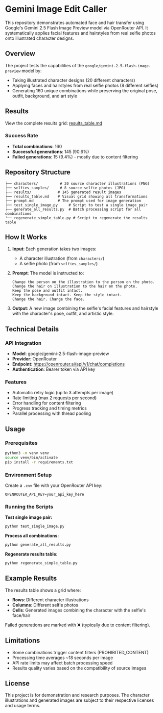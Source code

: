 # Gemini Image Edit Caller

This repository demonstrates automated face and hair transfer using Google's Gemini 2.5 Flash Image Preview model via OpenRouter API. It systematically applies facial features and hairstyles from real selfie photos onto illustrated character designs.

## Overview

The project tests the capabilities of the `google/gemini-2.5-flash-image-preview` model by:
- Taking illustrated character designs (20 different characters)
- Applying faces and hairstyles from real selfie photos (8 different selfies)
- Generating 160 unique combinations while preserving the original pose, outfit, background, and art style

## Results

View the complete results grid: [results_table.md](results_table.md)

### Success Rate
- **Total combinations**: 160
- **Successful generations**: 145 (90.6%)
- **Failed generations**: 15 (9.4%) - mostly due to content filtering

## Repository Structure

```
├── characters/          # 20 source character illustrations (PNG)
├── selfies_samples/     # 8 source selfie photos (JPG)
├── results/            # 145 generated result images
├── results_table.md    # Visual grid showing all transformations
├── prompt.md           # The prompt used for image generation
├── test_single_image.py     # Script to test a single image pair
├── generate_all_results.py  # Batch processing script for all combinations
└── regenerate_simple_table.py # Script to regenerate the results table
```

## How It Works

1. **Input**: Each generation takes two images:
   - A character illustration (from `characters/`)
   - A selfie photo (from `selfies_samples/`)

2. **Prompt**: The model is instructed to:
   ```
   Change the person on the illustration to the person on the photo. 
   Change the hair on illustration to the hair on the photo. 
   Keep the pose and outfit intact.
   Keep the background intact. Keep the style intact. 
   Change the hair. Change the face.
   ```

3. **Output**: A new image combining the selfie's facial features and hairstyle with the character's pose, outfit, and artistic style.

## Technical Details

### API Integration
- **Model**: google/gemini-2.5-flash-image-preview
- **Provider**: OpenRouter
- **Endpoint**: https://openrouter.ai/api/v1/chat/completions
- **Authentication**: Bearer token via API key

### Features
- Automatic retry logic (up to 3 attempts per image)
- Rate limiting (max 2 requests per second)
- Error handling for content filtering
- Progress tracking and timing metrics
- Parallel processing with thread pooling

## Usage

### Prerequisites
```bash
python3 -m venv venv
source venv/bin/activate
pip install -r requirements.txt
```

### Environment Setup
Create a `.env` file with your OpenRouter API key:
```
OPENROUTER_API_KEY=your_api_key_here
```

### Running the Scripts

**Test single image pair:**
```bash
python test_single_image.py
```

**Process all combinations:**
```bash
python generate_all_results.py
```

**Regenerate results table:**
```bash
python regenerate_simple_table.py
```

## Example Results

The results table shows a grid where:
- **Rows**: Different character illustrations
- **Columns**: Different selfie photos  
- **Cells**: Generated images combining the character with the selfie's face/hair

Failed generations are marked with ❌ (typically due to content filtering).

## Limitations

- Some combinations trigger content filters (PROHIBITED_CONTENT)
- Processing time averages ~18 seconds per image
- API rate limits may affect batch processing speed
- Results quality varies based on the compatibility of source images

## License

This project is for demonstration and research purposes. The character illustrations and generated images are subject to their respective licenses and usage terms.